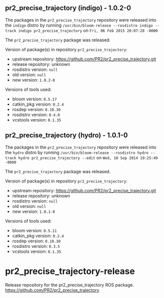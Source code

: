 ## pr2_precise_trajectory (indigo) - 1.0.2-0

The packages in the `pr2_precise_trajectory` repository were released into the `indigo` distro by running `/usr/bin/bloom-release --rosdistro indigo --track indigo pr2_precise_trajectory` on `Fri, 06 Feb 2015 20:07:28 -0000`

The `pr2_precise_trajectory` package was released.

Version of package(s) in repository `pr2_precise_trajectory`:
- upstream repository: https://github.com/PR2/pr2_precise_trajectory.git
- release repository: unknown
- rosdistro version: `null`
- old version: `null`
- new version: `1.0.2-0`

Versions of tools used:
- bloom version: `0.5.17`
- catkin_pkg version: `0.2.4`
- rosdep version: `0.10.30`
- rosdistro version: `0.4.0`
- vcstools version: `0.1.35`


## pr2_precise_trajectory (hydro) - 1.0.1-0

The packages in the `pr2_precise_trajectory` repository were released into the `hydro` distro by running `/usr/bin/bloom-release --rosdistro hydro --track hydro pr2_precise_trajectory --edit` on `Wed, 10 Sep 2014 19:25:49 -0000`

The `pr2_precise_trajectory` package was released.

Version of package(s) in repository `pr2_precise_trajectory`:
- upstream repository: https://github.com/PR2/pr2_precise_trajectory.git
- release repository: unknown
- rosdistro version: `null`
- old version: `null`
- new version: `1.0.1-0`

Versions of tools used:
- bloom version: `0.5.11`
- catkin_pkg version: `0.2.4`
- rosdep version: `0.10.30`
- rosdistro version: `0.3.5`
- vcstools version: `0.1.35`


pr2_precise_trajectory-release
==============================

Release repository for the pr2_precise_trajectory ROS package. https://github.com/PR2/pr2_precise_trajectory
